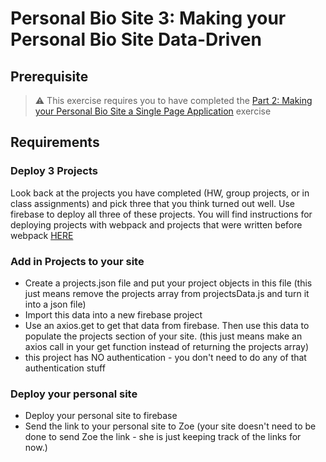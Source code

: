 # Personal Bio Site 3: Making your Personal Bio Site Data-Driven

## Prerequisite

> :warning: This exercise requires you to have completed the [Part 2: Making your Personal Bio Site a Single Page Application](./personal-bio-site-02.md) exercise

## Requirements

### Deploy 3 Projects
Look back at the projects you have completed (HW, group projects, or in class assignments) and pick three that you think turned out well.  Use firebase to deploy all three of these projects.  You will find instructions for deploying projects with webpack and projects that were written before webpack [HERE](https://github.com/nss-nightclass-projects/Night-Class-Resources/blob/master/book-3-data-driven-applications/chapters/firebase-deploy.md)

### Add in Projects to your site
- Create a projects.json file and put your project objects in this file (this just means remove the projects array from projectsData.js and turn it into a json file)
- Import this data into a new firebase project
- Use an axios.get to get that data from firebase.  Then use this data to populate the projects section of your site. (this just means make an axios call in your get function instead of returning the projects array)
- this project has NO authentication - you don't need to do any of that authentication stuff

### Deploy your personal site
- Deploy your personal site to firebase
- Send the link to your personal site to Zoe (your site doesn't need to be done to send Zoe the link - she is just keeping track of the links for now.)
